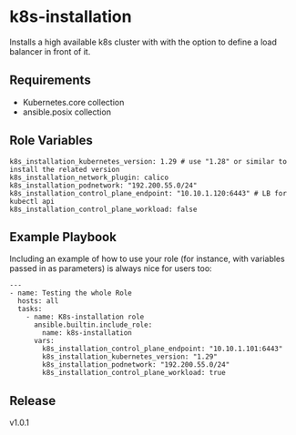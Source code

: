 k8s-installation
=========

Installs a high available k8s cluster with with the option to define a load balancer in front of it.

Requirements
------------

- Kubernetes.core collection
- ansible.posix collection

Role Variables
--------------

    k8s_installation_kubernetes_version: 1.29 # use "1.28" or similar to install the related version
    k8s_installation_network_plugin: calico
    k8s_installation_podnetwork: "192.200.55.0/24"
    k8s_installation_control_plane_endpoint: "10.10.1.120:6443" # LB for kubectl api
    k8s_installation_control_plane_workload: false


Example Playbook
----------------
Including an example of how to use your role (for instance, with variables passed in as parameters) is always nice for users too:

    ---
    - name: Testing the whole Role
      hosts: all
      tasks:
        - name: K8s-installation role
          ansible.builtin.include_role:
            name: k8s-installation
          vars:
            k8s_installation_control_plane_endpoint: "10.10.1.101:6443"
            k8s_installation_kubernetes_version: "1.29"
            k8s_installation_podnetwork: "192.200.55.0/24"
            k8s_installation_control_plane_workload: true

Release
-------

v1.0.1

